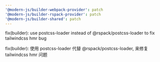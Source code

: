 ```yaml
---
'@modern-js/builder-webpack-provider': patch
'@modern-js/builder-rspack-provider': patch
'@modern-js/builder-shared': patch
---
```


fix(builder): use postcss-loader instead of @rspack/postcss-loader to fix tailwindcss hmr bug

fix(builder): 使用 postcss-loader 代替 @rspack/postcss-loader, 来修复 tailwindcss hmr 问题
